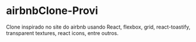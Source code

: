 # airbnbClone-Provi
Clone inspirado no site do airbnb usando React, flexbox, grid, react-toastify, transparent textures, react icons, entre outros.

